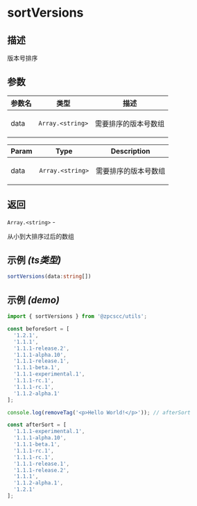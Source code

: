 # sortVersions

## 描述

<p>版本号排序</p>

## 参数

| 参数名 | 类型                              | 描述                        |
| ------ | --------------------------------- | --------------------------- |
| data   | <code>Array.&lt;string&gt;</code> | <p>需要排序的版本号数组</p> |

| Param | Type                              | Description                 |
| ----- | --------------------------------- | --------------------------- |
| data  | <code>Array.&lt;string&gt;</code> | <p>需要排序的版本号数组</p> |

## 返回

<code>Array.&lt;string&gt;</code> - <p>从小到大排序过后的数组</p>

## 示例 _(ts类型)_

```typescript
sortVersions(data:string[])
```

## 示例 _(demo)_

```typescript
import { sortVersions } from '@zpcscc/utils';

const beforeSort = [
  '1.2.1',
  '1.1.1',
  '1.1.1-release.2',
  '1.1.1-alpha.10',
  '1.1.1-release.1',
  '1.1.1-beta.1',
  '1.1.1-experimental.1',
  '1.1.1-rc.1',
  '1.1.1-rc.1',
  '1.1.2-alpha.1'
];

console.log(removeTag('<p>Hello World!</p>')); // afterSort

const afterSort = [
  '1.1.1-experimental.1',
  '1.1.1-alpha.10',
  '1.1.1-beta.1',
  '1.1.1-rc.1',
  '1.1.1-rc.1',
  '1.1.1-release.1',
  '1.1.1-release.2',
  '1.1.1',
  '1.1.2-alpha.1',
  '1.2.1'
];
```
